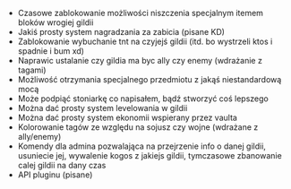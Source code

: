 * Czasowe zablokowanie możliwości niszczenia specjalnym itemem bloków wrogiej gildii
* Jakiś prosty system nagradzania za zabicia (pisane KD)
* Zablokowanie wybuchanie tnt na czyjejś gildii (itd. bo wystrzeli ktos i spadnie i bum xd)
* Naprawic ustalanie czy gildia ma byc ally czy enemy (wdrażanie z tagami)
* Możliwość otrzymania specjalnego przedmiotu z jakąś niestandardową mocą
* Może podpiąć stoniarkę co napisałem, bądź stworzyć coś lepszego
* Można dać prosty system levelowania w gildii
* Można dać prosty system ekonomii wspierany przez vaulta
* Kolorowanie tagów ze względu na sojusz czy wojne (wdrażane z ally/enemy)
* Komendy dla admina pozwalająca na przejrzenie info o danej gildii, usuniecie jej, wywalenie kogos z jakiejs gildii, tymczasowe zbanowanie calej gildii na dany czas
* API pluginu (pisane)
